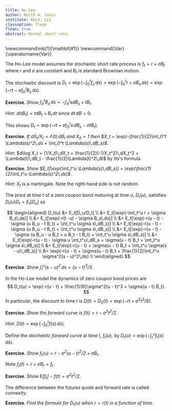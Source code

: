 ```yaml
---
title: Ho-Lee
author: Keith A. Lewis
institute: KALX, LLC
classoption: fleqn
fleqn: true
abstract: Normal short rate.
...
```


\newcommand\mb[1]{\mathbf{#1}}
\newcommand{\Var}{\operatorname{Var}}

The Ho-Lee model assumes the stochastic short rate process is 
$f_t = r + \sigma B_t$ where $r$ and $\sigma$ are constant
and $B_t$ is standard Brownian motion.

The stochastic discount is $D_t = \exp(-\int_0^t f_s\,ds) = 
\exp(-\int_0^t r + \sigma B_s\,ds) = \exp(-rt - \sigma\int_0^t B_s\,ds)$.

__Exercise__. _Show $\int_0^t B_s\,ds = -\int_0^t s dB_s + t B_t$_.

_Hint_: $d(t B_t) = t dB_t + B_t\,dt$ since $dt\,dB = 0$.

This shows $D_t = \exp(-rt + \sigma \int_0^t s\,dB_s - \sigma tB_t)$.

__Exercise__. _If $dX_t/X_t = \Lambda(t)\,dB_t$ and $X_0 = 1$ then
$X_t = \exp(-\frac{1}{2}\int_0^t \Lambda(s)^2\,ds + \int_0^t \Lambda(s)\,dB_s)$_.

_Hint_: $d\log X_t = (1/X_t)\,dX_t + \frac{1}{2}(-1/X_t^2)\,dX_t^2 = \Lambda(t)\,dB_t - \frac{1}{2}\Lambda(t)^2\,dt$
by Ito's formula.

__Exercise__. _Show $E_t[\exp(\int_t^u \Lambda(s)\,dB_s)] = \exp(\frac{1}{2}\int_t^u \Lambda(s)^2\,ds)$_.

_Hint_: $X_t$ is a martingale. Note the right-hand side is not random.

The price at time $t$ of a zero coupon bond maturing at time $u$, $D_t(u)$,
satisfies $D_t(u)D_t = E_t[D_u]$ so

$$
\begin{aligned}
D_t(u) &= E_t[D_u/D_t] \\
	&= E_t[\exp(-\int_t^u r + \sigma B_s\,ds)] \\
	&= E_t[\exp(-r(t -u) - \sigma B_s\,ds)] \\
	&= E_t[\exp(-r(u - t) - \sigma (u B_u - t B_t) + \int_t^u \sigma s\,dB_s)] \\
	&= E_t[\exp(-r(u - t) - \sigma (u B_u - t B_t) + \int_t^u \sigma s\,dB_s)] \\
	&= E_t[\exp(-r(u - t) - \sigma (u B_u - u B_t + u B_t - t B_t) + \int_t^u \sigma s\,dB_s)] \\
	&= E_t[\exp(-r(u - t) - \sigma u \int_t^u\,dB_s + \sigma(u - t) B_t + \int_t^u \sigma s\,dB_s)] \\
	&= E_t[\exp(-r(u - t) + \sigma(u - t) B_t + \int_t^u \sigma(s - u)\,dB_s)] \\
	&= \exp(-r(u - t) + \sigma(u - t) B_t + \frac{1}{2}\int_t^u \sigma^2(s - u)^2\,ds) \\
\end{aligned}
$$

__Exercise__. _Show $\int_t^u (s - u)^2\,ds = (u - t)^3/3$_.

In the Ho-Lee model the dynamics of zero coupon bond prices are
$$
	D_t(u) = \exp(-r(u - t) + \frac{1}{6}\sigma^2(u - t)^3 + \sigma(u - t) B_t).
$$
In particular, the discount to time $t$ is $D(t) = D_0(t) = \exp(-rt + \sigma^2 t^3/6)$.

__Exercise__. _Show the forward curve is $f(t) = r - \sigma^2 t^2/2$_.

_Hint_: $D(t) = \exp(-\int_0^t f(s)\,ds)$.

Define the _stochastic forward_ curve at time $t$, $f_t(u)$, by $D_t(u) = \exp(-\int_t^u f_t(s)\,ds)$.

__Exercise__. _Show $f_t(u) = r - \sigma^2 (u - t)^2/2 + \sigma B_t$_.

Note $f_t(t) = r + \sigma B_t = f_t$.

__Exercise__. _Show $E[f_t] - f(t) = \sigma^2t^2/2$_.

The difference between the futures quote and forward rate is called _convexity_.

__Exercise__. _Find the formula for $D_t(u)$ when $r = r(t)$ is a function of time_.

<!--
We can also allow $\sigma = \sigma(t)$ to be a function of time.
Let $f_t = r(t) + \sigma(s) B_t$.
Since $d(\Sigma(t)B_t) = \Sigma'(t)B_t\,dt + \Sigma(t)\,dB_t$ and
taking $\sigma(s) = \Sigma'(s)$ we have
$$
\begin{aligned}
	E_t[D_u/D_t] &= E_t[\exp(-\int_t^u r(s) + \sigma(s) B_s\,ds)] \\
	&= E_t[\exp(-\int_t^u r(s)\,ds + d(\Sigma(s)B_s) - \Sigma(s)\,dB_s)] \\
	&= E_t[\exp(-\int_t^u r(s)\,ds + \Sigma(u)B_u - \Sigma(t)B_t - \int_u^t \Sigma(s)\,dB_s)] \\
	&= E_t[\exp(-\int_t^u r(s)\,ds + (\Sigma(u)B_u - \Sigma(u)B_t + \Sigma(u)B_t - \Sigma(t)B_t)
		 - \int_u^t \Sigma(s)\,dB_s)] \\
	&= E_t[\exp(-\int_t^u r(s)\,ds + \Sigma(u)\int_t^u dB_s + (\Sigma(u) - \Sigma(t))B_t - \int_u^t \Sigma(s)\,dB_s)] \\
	&= E_t[\exp(-\int_t^u r(s)\,ds + \int_t^u \Sigma(u) - \Sigma(s)\,dB_s + (\Sigma(u) - \Sigma(t))B_t )] \\
	&= \exp(-\int_t^u r(s)\,ds + \frac{1}{2}\int_t^u (\Sigma(u) - \Sigma(s))^2\,ds + (\Sigma(u) - \Sigma(t))B_t ) \\
\end{aligned}
$$

Since $\int_t^u f_t(s)\,ds = \int_t^u r(s)\,ds + \frac{1}{2}\int_t^u (\Sigma(u) - \Sigma(s))^2\,ds
+ (\Sigma(u) - \Sigma(t))B_t$
we have 
$$
	f_t(u) = r(u) + \sigma(u) \int_t^u (\Sigma(u) - \Sigma(s))\,ds + \sigma(u) B_t
$$
using $(d/dx) \int_a^x g(x,s)\,ds = g(x,x) + \int_a^x (\partial/\partial x)g(x,s)\,ds$.

A _forward contract_ is specified by an interval $[t,u]$, a forward rate $f$, and
a day count basis $\delta$. It has cash flows $-1$ at $t$ and $1 + f\delta(t,u)$ at $u$
where the day count fraction $\delta(t,u)$ is approximately equal to the time
in years from $t$ to $u$.

__Exercise__. _The price of the forward contract is zero at time $s \le t$ if and only
if $f = (1/\delta(t,u))(D_s(t)/D_s(u) - 1)$_.

_Hint_: $0 = E_s[-D_t + (1 + f\delta)D_u]$.

We call $F_s^\delta(t,u) = (1/\delta(t,u))(D_s(t)/D_s(u) - 1)$
the _par forward_ at time $s$ over $[t,u]$ for day count basis $\delta$.

A _foward contract paying in arrears_ is also specified by an interval
$[t,u]$, a forward rate $f$, and a day count basis $\delta$.
It has a single cash flow $(f - F_t(t,u))\delta(t,u)$ at $u$.

A _caplet_ with strike $k$ is a call option on a forward rate.
It has cash flow $\max\{F_t^\delta(t,u) - k, 0\}$ at time $u$.
A _floolet_ is a put option on a forward rate.
It has cash flow $\max\{k - F_t^\delta(t,u), 0\}$ at time $u$.

__Exercise__. _Find a closed form solution for the value of a caplet and floorlet in the Ho-Lee model_.

_Hint_: $F - k = e^N - h$ for some normally distributed random variable $N$ and constant $h$.

## Remarks

An objection to the Ho-Lee model is that is allows
[negative interest rates](https://www.investopedia.com/articles/investing/070915/how-negative-interest-rates-work.asp).
This is not an arbitrage violation and has occured in the real world.

The parameterization $f_t = r(1 + \sigma B_t)$ is closer to a lognormal model since $1 + x\approx e^x$
for small $x$. When using this replace $\sigma$ by $r\sigma$ in the equations above.

A multi-factor model can be specified using multi-dimensional Brownian motion and vector-valued volatility.
